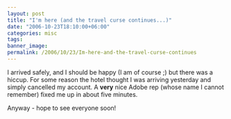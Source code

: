```yaml
---
layout: post
title: "I'm here (and the travel curse continues...)"
date: "2006-10-23T18:10:00+06:00"
categories: misc 
tags: 
banner_image: 
permalink: /2006/10/23/Im-here-and-the-travel-curse-continues
---
```


I arrived safely, and I should be happy (I am of course ;) but there was a hiccup. For some reason the hotel thought I was arriving yesterday and simply cancelled my account. A <b>very</b> nice Adobe rep (whose name I cannot remember) fixed me up in about five minutes.

Anyway - hope to see everyone soon!